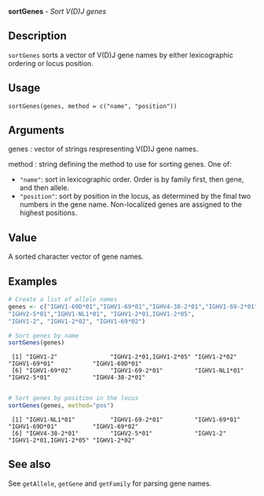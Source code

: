 **sortGenes** - *Sort V(D)J genes*

Description
--------------------

`sortGenes` sorts a vector of V(D)J gene names by either lexicographic ordering 
or locus position.


Usage
--------------------
```
sortGenes(genes, method = c("name", "position"))
```

Arguments
-------------------

genes
:   vector of strings respresenting V(D)J gene names.

method
:   string defining the method to use for sorting genes. One of:

+  `"name"`:      sort in lexicographic order. Order is by 
family first, then gene, and then allele. 
+  `"position"`:  sort by position in the locus, as
determined by the final two numbers 
in the gene name. Non-localized genes 
are assigned to the highest positions.





Value
-------------------

A sorted character vector of gene names.



Examples
-------------------

```R
# Create a list of allele names
genes <- c("IGHV1-69D*01","IGHV1-69*01","IGHV4-38-2*01","IGHV1-69-2*01",
"IGHV2-5*01","IGHV1-NL1*01", "IGHV1-2*01,IGHV1-2*05", 
"IGHV1-2", "IGHV1-2*02", "IGHV1-69*02")

# Sort genes by name
sortGenes(genes)

```


```
 [1] "IGHV1-2"               "IGHV1-2*01,IGHV1-2*05" "IGHV1-2*02"            "IGHV1-69*01"           "IGHV1-69D*01"         
 [6] "IGHV1-69*02"           "IGHV1-69-2*01"         "IGHV1-NL1*01"          "IGHV2-5*01"            "IGHV4-38-2*01"        

```


```R

# Sort genes by position in the locus
sortGenes(genes, method="pos")

```


```
 [1] "IGHV1-NL1*01"          "IGHV1-69-2*01"         "IGHV1-69*01"           "IGHV1-69D*01"          "IGHV1-69*02"          
 [6] "IGHV4-38-2*01"         "IGHV2-5*01"            "IGHV1-2"               "IGHV1-2*01,IGHV1-2*05" "IGHV1-2*02"           

```



See also
-------------------

See `getAllele`, `getGene` and `getFamily` for parsing
gene names.






